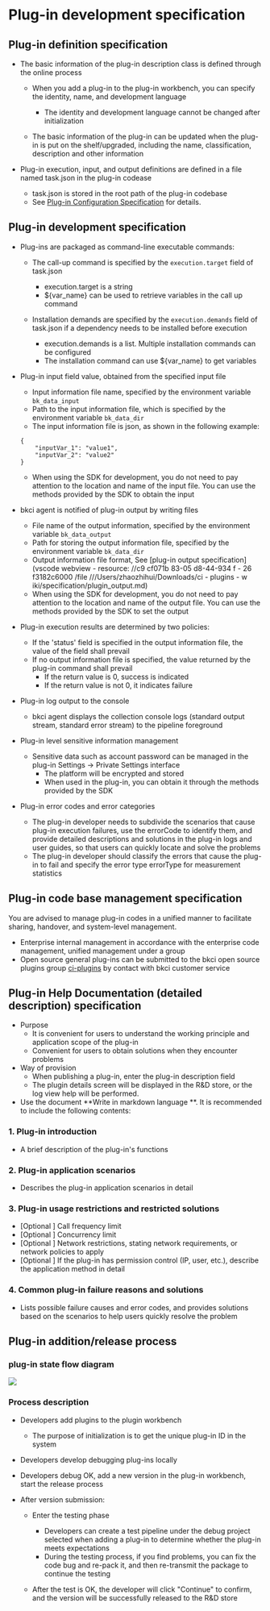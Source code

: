 # Plug-in development specification

## Plug-in definition specification
* The basic information of the plug-in description class is defined through the online process

  * When you add a plug-in to the plug-in workbench, you can specify the identity, name, and development language
    * The identity and development language cannot be changed after initialization

  * The basic information of the plug-in can be updated when the plug-in is put on the shelf/upgraded, including the name, classification, description and other information

* Plug-in execution, input, and output definitions are defined in a file named task.json in the plug-in codease

  * task.json is stored in the root path of the plug-in codebase
  * See [Plug-in Configuration Specification](plugin-config.md) for details.
## Plug-in development specification
* Plug-ins are packaged as command-line executable commands:

    * The call-up command is specified by the `execution.target` field of task.json
      * execution.target is a string
      * ${var\_name} can be used to retrieve variables in the call up command

    * Installation demands are specified by the `execution.demands` field of task.json if a dependency needs to be installed before execution
      * execution.demands is a list. Multiple installation commands can be configured
      * The installation command can use ${var\_name} to get variables

* Plug-in input field value, obtained from the specified input file

    * Input information file name, specified by the environment variable `bk_data_input`
    * Path to the input information file, which is specified by the environment variable `bk_data_dir`
    * The input information file is json, as shown in the following example:

    ```text
    {
        "inputVar_1": "value1",
        "inputVar_2": "value2"
    }
    ```

    * When using the SDK for development, you do not need to pay attention to the location and name of the input file. You can use the methods provided by the SDK to obtain the input

* bkci agent is notified of plug-in output by writing files

    * File name of the output information, specified by the environment variable `bk_data_output`
    * Path for storing the output information file, specified by the environment variable `bk_data_dir`
    * Output information file format, See [plug-in output specification](vscode webview - resource: //c9 cf071b 83-05 d8-44-934 f - 26 f3182c6000 /file ///Users/zhaozhihui/Downloads/ci - plugins - w iki/specification/plugin_output.md)
    * When using the SDK for development, you do not need to pay attention to the location and name of the output file. You can use the methods provided by the SDK to set the output

* Plug-in execution results are determined by two policies:

    * If the 'status' field is specified in the output information file, the value of the field shall prevail
    * If no output information file is specified, the value returned by the plug-in command shall prevail
      * If the return value is 0, success is indicated
      * If the return value is not 0, it indicates failure

* Plug-in log output to the console

    * bkci agent displays the collection console logs (standard output stream, standard error stream) to the pipeline foreground

* Plug-in level sensitive information management

    * Sensitive data such as account password can be managed in the plug-in Settings → Private Settings interface
      * The platform will be encrypted and stored
      * When used in the plug-in, you can obtain it through the methods provided by the SDK

* Plug-in error codes and error categories

    * The plug-in developer needs to subdivide the scenarios that cause plug-in execution failures, use the errorCode to identify them, and provide detailed descriptions and solutions in the plug-in logs and user guides, so that users can quickly locate and solve the problems
    * The plug-in developer should classify the errors that cause the plug-in to fail and specify the error type errorType for measurement statistics
## Plug-in code base management specification
You are advised to manage plug-in codes in a unified manner to facilitate sharing, handover, and system-level management.
* Enterprise internal management in accordance with the enterprise code management, unified management under a group
* Open source general plug-ins can be submitted to the bkci open source plugins group [ci-plugins](https://github.com/ci-plugins) by contact with bkci customer service
## Plug-in Help Documentation (detailed description) specification
* Purpose
  * It is convenient for users to understand the working principle and application scope of the plug-in
  * Convenient for users to obtain solutions when they encounter problems
* Way of provision
  * When publishing a plug-in, enter the plug-in description field
  * The plugin details screen will be displayed in the R&D store, or the log view help will be performed.
* Use the document **Write in markdown language **. It is recommended to include the following contents:
### 1. Plug-in introduction
* A brief description of the plug-in's functions
### 2. Plug-in application scenarios
* Describes the plug-in application scenarios in detail
### 3. Plug-in usage restrictions and restricted solutions
* \[Optional \] Call frequency limit
* \[Optional \] Concurrency limit
* \[Optional \] Network restrictions, stating network requirements, or network policies to apply
* \[Optional \] If the plug-in has permission control (IP, user, etc.), describe the application method in detail
### 4. Common plug-in failure reasons and solutions
* Lists possible failure causes and error codes, and provides solutions based on the scenarios to help users quickly resolve the problem
## Plug-in addition/release process
### plug-in state flow diagram
![](vscode-webview-resource://83cf071b-05d8-44c9-934f-26f3182c6000/file///Users/zhaozhihui/Downloads/ci-plugins-wiki/assets/status.png)

### Process description
* Developers add plugins to the plugin workbench

  * The purpose of initialization is to get the unique plug-in ID in the system

* Developers develop debugging plug-ins locally

* Developers debug OK, add a new version in the plug-in workbench, start the release process

* After version submission:

  * Enter the testing phase
    * Developers can create a test pipeline under the debug project selected when adding a plug-in to determine whether the plug-in meets expectations
    * During the testing process, if you find problems, you can fix the code bug and re-pack it, and then re-transmit the package to continue the testing

  * After the test is OK, the developer will click "Continue" to confirm, and the version will be successfully released to the R&D store
